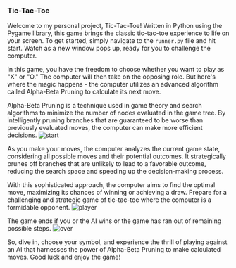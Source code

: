 ### Tic-Tac-Toe
Welcome to my personal project, Tic-Tac-Toe! Written in Python using the Pygame library, this game brings the classic tic-tac-toe experience to life on your screen. To get started, simply navigate to the `runner.py` file and hit start. Watch as a new window pops up, ready for you to challenge the computer.

In this game, you have the freedom to choose whether you want to play as "X" or "O." The computer will then take on the opposing role. But here's where the magic happens - the computer utilizes an advanced algorithm called Alpha-Beta Pruning to calculate its next move.

Alpha-Beta Pruning is a technique used in game theory and search algorithms to minimize the number of nodes evaluated in the game tree. By intelligently pruning branches that are guaranteed to be worse than previously evaluated moves, the computer can make more efficient decisions.
![start](image/game_start.png)

As you make your moves, the computer analyzes the current game state, considering all possible moves and their potential outcomes. It strategically prunes off branches that are unlikely to lead to a favorable outcome, reducing the search space and speeding up the decision-making process.

With this sophisticated approach, the computer aims to find the optimal move, maximizing its chances of winning or achieving a draw. Prepare for a challenging and strategic game of tic-tac-toe where the computer is a formidable opponent.
![player](image/Player.png)

The game ends if you or the AI wins or the game has ran out of remaining possible steps.
![over](image/game_over.png)

So, dive in, choose your symbol, and experience the thrill of playing against an AI that harnesses the power of Alpha-Beta Pruning to make calculated moves. Good luck and enjoy the game!